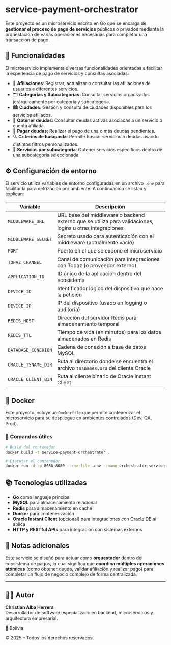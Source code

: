 # service-payment-orchestrator

Este proyecto es un microservicio escrito en Go que se encarga de **gestionar el proceso de pago de servicios** públicos o privados mediante la orquestación de varias operaciones necesarias para completar una transacción de pago.

## 🧠 Funcionalidades

El microservicio implementa diversas funcionalidades orientadas a facilitar la experiencia de pago de servicios y consultas asociadas:

- 📌 **Afiliaciones**: Registrar, actualizar o consultar las afiliaciones de usuarios a diferentes servicios.
- 🗂️ **Categorías y Subcategorías**: Consultar servicios organizados jerárquicamente por categoría y subcategoría.
- 🏙️ **Ciudades**: Gestión y consulta de ciudades disponibles para los servicios afiliados.
- 🧾 **Obtener deudas**: Consultar deudas activas asociadas a un servicio o cuenta afiliada.
- 💸 **Pagar deudas**: Realizar el pago de una o más deudas pendientes.
- 🔍 **Criterios de búsqueda**: Permite buscar servicios o deudas usando distintos filtros personalizados.
- 📑 **Servicios por subcategoría**: Obtener servicios específicos dentro de una subcategoría seleccionada.

## ⚙️ Configuración de entorno

El servicio utiliza variables de entorno configuradas en un archivo `.env` para facilitar la parametrización por ambiente. A continuación se listan y explican:

| Variable | Descripción |
|---------|-------------|
| `MIDDLEWARE_URL` | URL base del middleware o backend externo que se utiliza para validaciones, logins u otras integraciones |
| `MIDDLEWARE_SECRET` | Secreto usado para autenticación con el middleware (actualmente vacío) |
| `PORT` | Puerto en el que se expone el microservicio |
| `TOPAZ_CHANNEL` | Canal de comunicación para integraciones con Topaz (o proveedor externo) |
| `APPLICATION_ID` | ID único de la aplicación dentro del ecosistema |
| `DEVICE_ID` | Identificador lógico del dispositivo que hace la petición |
| `DEVICE_IP` | IP del dispositivo (usado en logging o auditoría) |
| `REDIS_HOST` | Dirección del servidor Redis para almacenamiento temporal |
| `REDIS_TTL` | Tiempo de vida (en minutos) para los datos almacenados en Redis |
| `DATABASE_CONEXION` | Cadena de conexión a base de datos MySQL |
| `ORACLE_TSNAME_DIR` | Ruta al directorio donde se encuentra el archivo `tnsnames.ora` del cliente Oracle |
| `ORACLE_CLIENT_BIN` | Ruta al cliente binario de Oracle Instant Client |

## 🐳 Docker

Este proyecto incluye un `Dockerfile` que permite contenerizar el microservicio para su despliegue en ambientes controlados (Dev, QA, Prod).

### 🔧 Comandos útiles

```bash
# Build del contenedor
docker build -t service-payment-orchestrator .

# Ejecutar el contenedor
docker run -d -p 8080:8080 --env-file .env --name orchestrator service-payment-orchestrator
```

## 📚 Tecnologías utilizadas

- **Go** como lenguaje principal
- **MySQL** para almacenamiento relacional
- **Redis** para almacenamiento en caché
- **Docker** para contenerización
- **Oracle Instant Client** (opcional) para integraciones con Oracle DB si aplica
- **HTTP y RESTful APIs** para integración con sistemas externos

## 📌 Notas adicionales

Este servicio se diseñó para actuar como **orquestador** dentro del ecosistema de pagos, lo cual significa que **coordina múltiples operaciones atómicas** (como obtener deuda, validar afiliación y realizar pago) para completar un flujo de negocio complejo de forma centralizada.

---

## 👨‍💻 Autor

**Christian Alba Herrera**  
Desarrollador de software especializado en backend, microservicios y arquitectura empresarial.  

📍 Bolivia

© 2025 – Todos los derechos reservados.